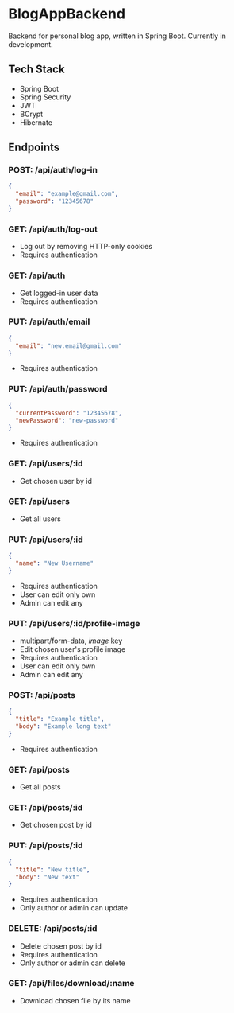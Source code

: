 # BlogAppBackend
Backend for personal blog app, written in Spring Boot. Currently in development.


## Tech Stack
- Spring Boot
- Spring Security
- JWT
- BCrypt
- Hibernate


## Endpoints
### POST: /api/auth/log-in
```json
{
  "email": "example@gmail.com",
  "password": "12345678"
}
```

### GET: /api/auth/log-out
- Log out by removing HTTP-only cookies
- Requires authentication

### GET: /api/auth
- Get logged-in user data
- Requires authentication

### PUT: /api/auth/email
```json
{
  "email": "new.email@gmail.com"
}
```
- Requires authentication

### PUT: /api/auth/password
```json
{
  "currentPassword": "12345678",
  "newPassword": "new-password"
}
```
- Requires authentication

### GET: /api/users/:id
- Get chosen user by id

### GET: /api/users
- Get all users

### PUT: /api/users/:id
```json
{
  "name": "New Username"
}
```
- Requires authentication
- User can edit only own
- Admin can edit any

### PUT: /api/users/:id/profile-image
- multipart/form-data, *image* key
- Edit chosen user's profile image
- Requires authentication
- User can edit only own
- Admin can edit any

### POST: /api/posts
```json
{
  "title": "Example title",
  "body": "Example long text"
}
```
- Requires authentication

### GET: /api/posts
- Get all posts

### GET: /api/posts/:id
- Get chosen post by id

### PUT: /api/posts/:id
```json
{
  "title": "New title",
  "body": "New text"
}
```
- Requires authentication
- Only author or admin can update

### DELETE: /api/posts/:id
- Delete chosen post by id
- Requires authentication
- Only author or admin can delete

### GET: /api/files/download/:name
- Download chosen file by its name